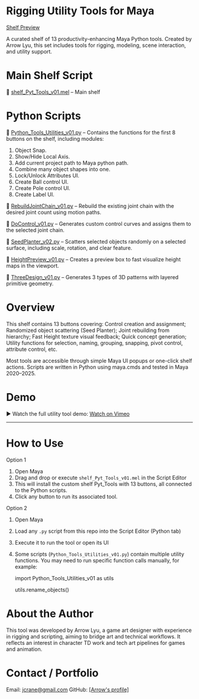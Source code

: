 # Rigging Utility Tools for Maya
[Shelf Preview](./Preview.png)

A curated shelf of 13 productivity-enhancing Maya Python tools.
Created by Arrow Lyu, this set includes tools for rigging, modeling, scene interaction, and utility support.


# Main Shelf Script
📄 [shelf_Pyt_Tools_v01.mel](./shelf_Pyt_Tools_v01.mel) – Main shelf


# Python Scripts

📄 [Python_Tools_Utilities_v01.py](./Scripts/Python_Tools_Utilities_v01.py) – Contains the functions for the first 8 buttons on the shelf, including modules: 
1. Object Snap.
2. Show/Hide Local Axis.
3. Add current project path to Maya python path.
4. Combine many object shapes into one.
5. Lock/Unlock Attributes UI.
6. Create Ball control UI.
7. Create Pole control UI.
8. Create Label UI.

📄 [RebuildJointChain_v01.py](./Scripts/RebuildJointChain_v01.py) – Rebuild the existing joint chain with the desired joint count using motion paths.

📄 [DoControl_v01.py](./Scripts/DoControl_v01.py) – Generates custom control curves and assigns them to the selected joint chain.

📄 [SeedPlanter_v02.py](./Scripts/SeedPlanter_v02.py) – Scatters selected objects randomly on a selected surface, including scale, rotation, and clear feature.

📄 [HeightPreview_v01.py](./Scripts/HeightPreview_v01.py) – Creates a preview box to fast visualize height maps in the viewport.

📄 [ThreeDesign_v01.py](./Scripts/ThreeDesign_v01.py) – Generates 3 types of 3D patterns with layered primitive geometry.

# Overview

This shelf contains 13 buttons covering: Control creation and assignment; Randomized object scattering (Seed Planter); Joint rebuilding from hierarchy; Fast Height texture visual feedback; Quick concept generation; Utility functions for selection, naming, grouping, snapping, pivot control, attribute control, etc.

Most tools are accessible through simple Maya UI popups or one-click shelf actions. Scripts are written in Python using maya.cmds and tested in Maya 2020–2025.


# Demo

▶ Watch the full utility tool demo: [Watch on Vimeo](https://vimeo.com/1097705399/0b1e4d3d17)


---

# How to Use
Option 1
1. Open Maya
2. Drag and drop or execute `shelf_Pyt_Tools_v01.mel` in the Script Editor
3. This will install the custom shelf Pyt_Tools with 13 buttons, all connected to the Python scripts.
4. Click any button to run its associated tool.


Option 2
1. Open Maya
2. Load any `.py` script from this repo into the Script Editor (Python tab)
3. Execute it to run the tool or open its UI
4. Some scripts (`Python_Tools_Utilities_v01.py`) contain multiple utility functions. You may need to run specific function calls manually, for example:

    import Python_Tools_Utilities_v01 as utils
   
    utils.rename_objects()



# About the Author
This tool was developed by Arrow Lyu, a game art designer with experience in rigging and scripting, aiming to bridge art and technical workflows. It reflects an interest in character TD work and tech art pipelines for games and animation.

# Contact / Portfolio
Email: jcrane@gmail.com
GitHub: [[Arrow's profile]](https://github.com/ArrowAlrakis)
